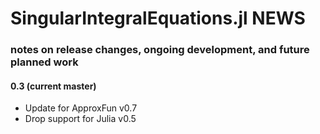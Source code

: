 
# SingularIntegralEquations.jl NEWS

### notes on release changes, ongoing development, and future planned work

#### 0.3 (current master)
- Update for ApproxFun v0.7
- Drop support for Julia v0.5
